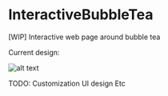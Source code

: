 # InteractiveBubbleTea
[WIP] Interactive web page around bubble tea

Current design: 

![alt text](https://i.imgur.com/0PuNqDx.png)

TODO: 
Customization
UI design
Etc
